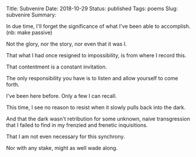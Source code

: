 Title: Subvenire
Date: 2018-10-29
Status: published
Tags: poems
Slug: subvenire
Summary: 

<div class="post-poem">
In due time,
I'll forget the significance
of what I've been 
able to accomplish.
(nb: make passive)

Not the glory,
nor the story,
nor even that it was I.

That what I had once
resigned to
impossibility,
is from where
I record this.

That contentment
is a constant invitation.

The only responsibility
you have
is to listen and
allow yourself
to come forth.

I've been here before.
Only a few
I can recall.

This time,
I see no reason
to resist
when it slowly 
pulls back
into the dark.

And that 
the dark
wasn't retribution
for some 
unknown, naive
transgression
that I failed 
to find
in my 
frenzied and frenetic
inquisitions.

That 
I am not 
even necessary
for this synchrony.

Nor with
any stake,
might as well
wade along.

</div>
